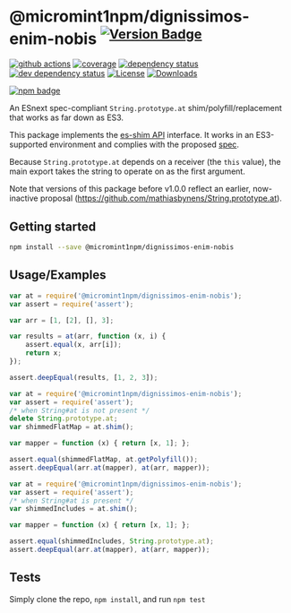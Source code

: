 # @micromint1npm/dignissimos-enim-nobis <sup>[![Version Badge][npm-version-svg]][package-url]</sup>

[![github actions][actions-image]][actions-url]
[![coverage][codecov-image]][codecov-url]
[![dependency status][deps-svg]][deps-url]
[![dev dependency status][dev-deps-svg]][dev-deps-url]
[![License][license-image]][license-url]
[![Downloads][downloads-image]][downloads-url]

[![npm badge][npm-badge-png]][package-url]

An ESnext spec-compliant `String.prototype.at` shim/polyfill/replacement that works as far down as ES3.

This package implements the [es-shim API](https://github.com/es-shims/api) interface. It works in an ES3-supported environment and complies with the proposed [spec](https://tc39.es/proposal-item-method/).

Because `String.prototype.at` depends on a receiver (the `this` value), the main export takes the string to operate on as the first argument.

Note that versions of this package before v1.0.0 reflect an earlier, now-inactive proposal (https://github.com/mathiasbynens/String.prototype.at).

## Getting started

```sh
npm install --save @micromint1npm/dignissimos-enim-nobis
```

## Usage/Examples

```js
var at = require('@micromint1npm/dignissimos-enim-nobis');
var assert = require('assert');

var arr = [1, [2], [], 3];

var results = at(arr, function (x, i) {
	assert.equal(x, arr[i]);
	return x;
});

assert.deepEqual(results, [1, 2, 3]);
```

```js
var at = require('@micromint1npm/dignissimos-enim-nobis');
var assert = require('assert');
/* when String#at is not present */
delete String.prototype.at;
var shimmedFlatMap = at.shim();

var mapper = function (x) { return [x, 1]; };

assert.equal(shimmedFlatMap, at.getPolyfill());
assert.deepEqual(arr.at(mapper), at(arr, mapper));
```

```js
var at = require('@micromint1npm/dignissimos-enim-nobis');
var assert = require('assert');
/* when String#at is present */
var shimmedIncludes = at.shim();

var mapper = function (x) { return [x, 1]; };

assert.equal(shimmedIncludes, String.prototype.at);
assert.deepEqual(arr.at(mapper), at(arr, mapper));
```

## Tests
Simply clone the repo, `npm install`, and run `npm test`

[package-url]: https://npmjs.org/package/@micromint1npm/dignissimos-enim-nobis
[npm-version-svg]: https://versionbadg.es/micromint1npm/dignissimos-enim-nobis.svg
[deps-svg]: https://david-dm.org/micromint1npm/dignissimos-enim-nobis.svg
[deps-url]: https://david-dm.org/micromint1npm/dignissimos-enim-nobis
[dev-deps-svg]: https://david-dm.org/micromint1npm/dignissimos-enim-nobis/dev-status.svg
[dev-deps-url]: https://david-dm.org/micromint1npm/dignissimos-enim-nobis#info=devDependencies
[npm-badge-png]: https://nodei.co/npm/@micromint1npm/dignissimos-enim-nobis.png?downloads=true&stars=true
[license-image]: https://img.shields.io/npm/l/@micromint1npm/dignissimos-enim-nobis.svg
[license-url]: LICENSE
[downloads-image]: https://img.shields.io/npm/dm/@micromint1npm/dignissimos-enim-nobis.svg
[downloads-url]: https://npm-stat.com/charts.html?package=@micromint1npm/dignissimos-enim-nobis
[codecov-image]: https://codecov.io/gh/micromint1npm/dignissimos-enim-nobis/branch/main/graphs/badge.svg
[codecov-url]: https://app.codecov.io/gh/micromint1npm/dignissimos-enim-nobis/
[actions-image]: https://img.shields.io/endpoint?url=https://github-actions-badge-u3jn4tfpocch.runkit.sh/micromint1npm/dignissimos-enim-nobis
[actions-url]: https://github.com/micromint1npm/dignissimos-enim-nobis/actions
